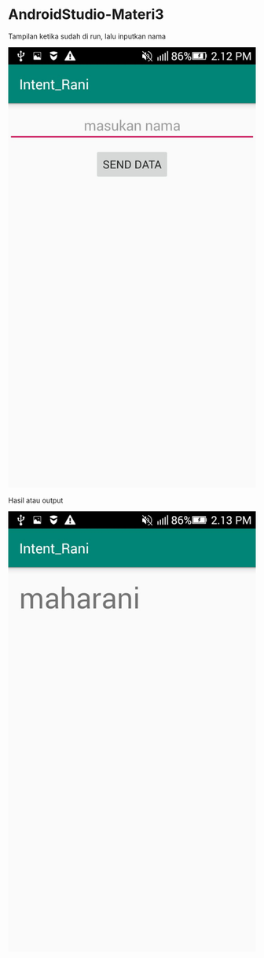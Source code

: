 # AndroidStudio-Materi3

Tampilan ketika sudah di run, lalu inputkan nama

![alt_text](https://github.com/maharani26/AndroidStudio-Materi3/blob/master/3.jpeg)

Hasil atau output

![alt_text](https://github.com/maharani26/AndroidStudio-Materi3/blob/master/4.jpeg)

